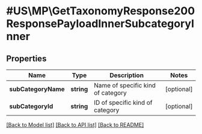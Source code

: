 # #US\MP\GetTaxonomyResponse200ResponsePayloadInnerSubcategoryInner

## Properties

Name | Type | Description | Notes
------------ | ------------- | ------------- | -------------
**subCategoryName** | **string** | Name of specific kind of category | [optional]
**subCategoryId** | **string** | ID of specific kind of category | [optional]


[[Back to Model list]](../) [[Back to API list]](../../Api/US/MP) [[Back to README]](../../README.md)
